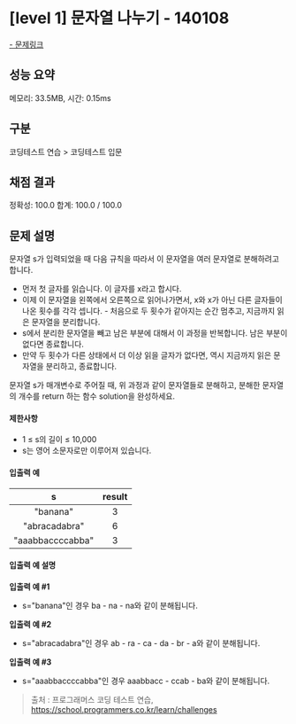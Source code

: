 # [level 1] 문자열 나누기 - 140108

<a href="https://school.programmers.co.kr/learn/courses/30/lessons/140108">- 문제링크</a>

## 성능 요약

메모리: 33.5MB, 시간: 0.15ms

## 구분

코딩테스트 연습 > 코딩테스트 입문

## 채점 결과

정확성: 100.0
합계: 100.0 / 100.0

## 문제 설명

문자열 s가 입력되었을 때 다음 규칙을 따라서 이 문자열을 여러 문자열로 분해하려고 합니다.

- 먼저 첫 글자를 읽습니다. 이 글자를 x라고 합시다.
- 이제 이 문자열을 왼쪽에서 오른쪽으로 읽어나가면서, x와 x가 아닌 다른 글자들이 나온 횟수를 각각 셉니다. - 처음으로 두 횟수가 같아지는 순간 멈추고, 지금까지 읽은 문자열을 분리합니다.
- s에서 분리한 문자열을 빼고 남은 부분에 대해서 이 과정을 반복합니다. 남은 부분이 없다면 종료합니다.
- 만약 두 횟수가 다른 상태에서 더 이상 읽을 글자가 없다면, 역시 지금까지 읽은 문자열을 분리하고, 종료합니다.

문자열 s가 매개변수로 주어질 때, 위 과정과 같이 문자열들로 분해하고, 분해한 문자열의 개수를 return 하는 함수 solution을 완성하세요.

#### 제한사항

- 1 ≤ s의 길이 ≤ 10,000
- s는 영어 소문자로만 이루어져 있습니다.

#### 입출력 예

|      **s**       | **result** |
| :--------------: | :--------: |
|     "banana"     |     3      |
|  "abracadabra"   |     6      |
| "aaabbaccccabba" |     3      |

#### 입출력 예 설명

**입출력 예 #1**

- s="banana"인 경우 ba - na - na와 같이 분해됩니다.

**입출력 예 #2**

- s="abracadabra"인 경우 ab - ra - ca - da - br - a와 같이 분해됩니다.

**입출력 예 #3**

- s="aaabbaccccabba"인 경우 aaabbacc - ccab - ba와 같이 분해됩니다.

> 출처 : 프로그래머스 코딩 테스트 연습, <https://school.programmers.co.kr/learn/challenges>
